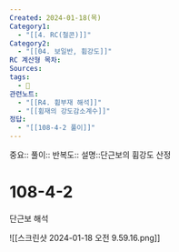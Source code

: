 ```yaml
---
Created: 2024-01-18(목)
Category1:
  - "[[4. RC(철콘)]]"
Category2:
  - "[[04. 보일반, 휨강도]]"
RC 계산형 목차: 
Sources: 
tags:
  - 🧮
관련노트:
  - "[[R4. 휨부재 해석]]"
  - "[[휨재의 강도감소계수]]"
정답:
  - "[[108-4-2 풀이]]"
---
```

중요::
풀이::
반복도::
설명::단근보의 휨강도 산정


#  108-4-2

단근보 해석

![[스크린샷 2024-01-18 오전 9.59.16.png]]